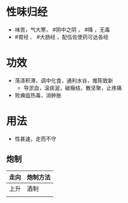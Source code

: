 # 性味归经
- 味苦，气大寒， #阴中之阴 ， #降 ，无毒
- #胃经 、 #大肠经 ，配伍佐使药可达各经
# 功效
- 荡涤积滞，调中化食，通利水谷，推陈致新
    - 导淤血，滚痰涎，破癥结，散坚聚，止疼痛
- 败痈疽热毒，消肿胀
# 用法
- 性甚速，走而不守
## 炮制
| 走向 | 炮制方法 |
| ---- | -------- |
| 上升 | 酒制     |
|      |          |
